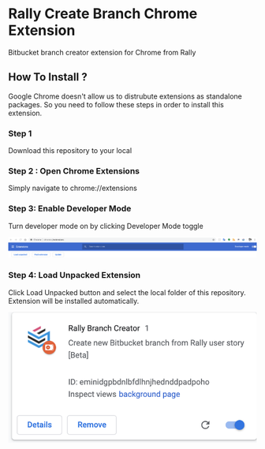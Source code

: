 # Rally Create Branch Chrome Extension

Bitbucket branch creator extension for Chrome from Rally

## How To Install ?

Google Chrome doesn't allow us to distrubute extensions as standalone packages. So you need to follow these steps in order to install this extension.

### Step 1 

Download this repository to your local 

### Step 2 : Open Chrome Extensions

Simply navigate to chrome://extensions

### Step 3: Enable Developer Mode

Turn developer mode on by clicking Developer Mode toggle

![Chrome Extensions](https://github.com/edgeetech/Rally-Create-Branch-Chrome-Extension/blob/master/extensionTab.png)

### Step 4: Load Unpacked Extension

Click Load Unpacked button and select the local folder of this repository. Extension will be installed automatically.

![Successfully Installed](https://github.com/edgeetech/Rally-Create-Branch-Chrome-Extension/blob/master/installedExtension.png)

